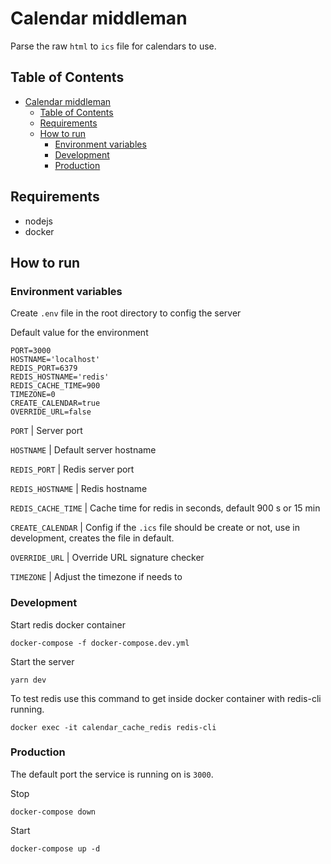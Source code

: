 # Calendar middleman

Parse the raw `html` to `ics` file for calendars to use.

## Table of Contents

- [Calendar middleman](#calendar-middleman)
  - [Table of Contents](#table-of-contents)
  - [Requirements](#requirements)
  - [How to run](#how-to-run)
    - [Environment variables](#environment-variables)
    - [Development](#development)
    - [Production](#production)

## Requirements

- nodejs
- docker

## How to run

### Environment variables

Create `.env` file in the root directory to config the server

Default value for the environment

```
PORT=3000
HOSTNAME='localhost'
REDIS_PORT=6379
REDIS_HOSTNAME='redis'
REDIS_CACHE_TIME=900
TIMEZONE=0
CREATE_CALENDAR=true
OVERRIDE_URL=false
```

`PORT` | Server port

`HOSTNAME` | Default server hostname

`REDIS_PORT` | Redis server port

`REDIS_HOSTNAME` | Redis hostname

`REDIS_CACHE_TIME` | Cache time for redis in seconds, default 900 s or 15 min

`CREATE_CALENDAR` | Config if the `.ics` file should be create or not, use in development, creates the file in default.

`OVERRIDE_URL` | Override URL signature checker

`TIMEZONE` | Adjust the timezone if needs to

### Development

Start redis docker container

```
docker-compose -f docker-compose.dev.yml
```

Start the server

```
yarn dev
```

To test redis use this command to get inside docker container with redis-cli running.

```
docker exec -it calendar_cache_redis redis-cli
```

### Production

The default port the service is running on is `3000`.

Stop

```
docker-compose down
```

Start

```
docker-compose up -d
```
